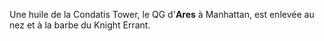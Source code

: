 Une huile de la Condatis Tower, le QG d'**Ares** à Manhattan, est enlevée au nez et à la barbe du Knight Errant.
